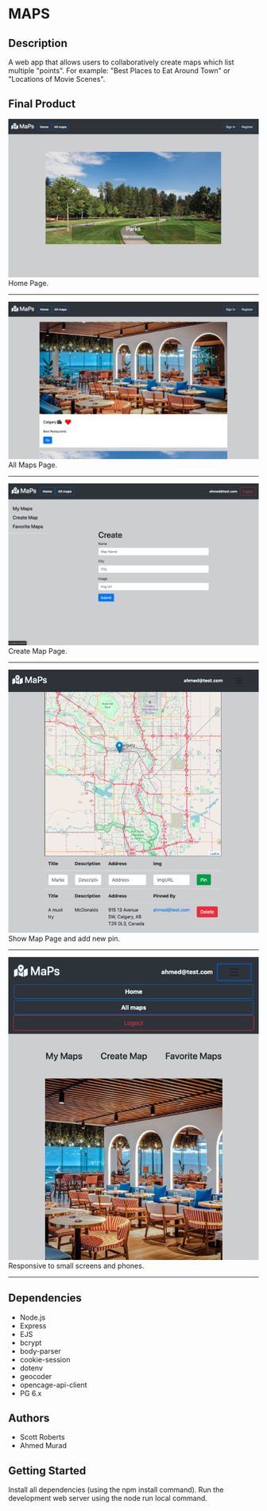 MAPS
=========

## Description
A web app that allows users to collaboratively create maps which list multiple "points". For example: "Best Places to Eat Around Town" or "Locations of Movie Scenes".


## Final Product

![Image description](https://github.com/ScottRoberts0/maps-app/blob/master/docs/img%201.png)
Home Page.
- - -

![Image description](https://github.com/ScottRoberts0/maps-app/blob/master/docs/img%202.png)
All Maps Page.
- - -

![Image description](https://github.com/ScottRoberts0/maps-app/blob/master/docs/img%203.png)
Create Map Page.
- - -

![Image description](https://github.com/ScottRoberts0/maps-app/blob/master/docs/img%204.png)
Show Map Page and add new pin.
- - -

![Image description](https://github.com/ScottRoberts0/maps-app/blob/master/docs/img%205.png)
Responsive to small screens and phones.
- - -


## Dependencies

- Node.js
- Express
- EJS
- bcrypt
- body-parser
- cookie-session
- dotenv
- geocoder
- opencage-api-client
- PG 6.x

## Authors

- Scott Roberts
- Ahmed Murad



## Getting Started

Install all dependencies (using the npm install command).
Run the development web server using the node run local command.
